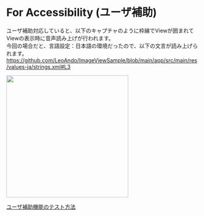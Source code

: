 # For Accessibility (ユーザ補助)

ユーザ補助対応していると、以下のキャプチャのように枠線でViewが囲まれてViewの表示時に音声読み上げが行われます。<br>
今回の場合だと、言語設定：日本語の環境だったので、以下の文言が読み上げられます。<br>
https://github.com/LeoAndo/ImageViewSample/blob/main/app/src/main/res/values-ja/strings.xml#L3<br>

<img src="https://user-images.githubusercontent.com/16476224/124463739-4674e700-ddce-11eb-9735-a6278c2d2022.png" width=320 />

[ユーザ補助機能のテスト方法](https://github.com/LeoAndo/ImageViewSample/blob/main/doc/%E3%83%A6%E3%83%BC%E3%82%B6%E8%A3%9C%E5%8A%A9%E3%81%AE%E3%83%86%E3%82%B9%E3%83%88%E6%96%B9%E6%B3%95.pdf)
